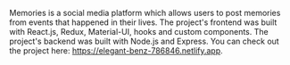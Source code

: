 Memories is a social media platform which allows users to post memories from events that happened in their lives. The project's frontend was built with React.js, Redux, Material-UI, hooks and custom components. The project's backend was built with Node.js and Express. You can check out the project here: https://elegant-benz-786846.netlify.app.